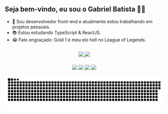 <h2>Seja bem-vindo, eu sou o Gabriel Batista 👨‍💻</h2>

- 🔭 Sou desenvolvedor front-end e atualmente estou trabalhando em projetos pessoais.
- 📚 Estou estudando TypeScript & ReactJS.
- 😂 Fato engraçado: Gold 1 é meu elo hell no League of Legends.

##

<div align="center">
  <a href="https://github.com/gabriel3atista">
  <img height="170em" src="https://github-readme-stats.vercel.app/api?username=gabriel3atista&show_icons=true&hide_border=true&bg_color=1A1A27&text_color=D5D5D6&title_color=FD4466&icon_color=FFB23E&include_all_commits=true&count_private=true"/>
  <img height="170em" src="https://github-readme-stats.vercel.app/api/top-langs/?username=gabriel3atista&layout=compact&langs_count=7&hide_border=true&bg_color=1A1A27&text_color=D5D5D6&title_color=FD4466&icon_color=FFB23E"/>
</div>
  
###
  
<div align="center"> 
  <a href="https://www.youtube.com/channel/UC0N3QK7iD3ouYk3YiErGKfg" target="_blank"><img src="https://img.shields.io/badge/YouTube-FF0000?style=for-the-badge&logo=youtube&logoColor=white" target="_blank"></a>
  <a href="https://instagram.com/gabriel3atista" target="_blank"><img src="https://img.shields.io/badge/-Instagram-%23E4405F?style=for-the-badge&logo=instagram&logoColor=white" target="_blank"></a>
  <a href="gabriel3atista@gmail.com"><img src="https://img.shields.io/badge/-Gmail-%23333?style=for-the-badge&logo=gmail&logoColor=white" target="_blank"></a>
  <a href="https://www.linkedin.com/in/gabriel3atista" target="_blank"><img src="https://img.shields.io/badge/-LinkedIn-%230077B5?style=for-the-badge&logo=linkedin&logoColor=white" target="_blank"></a> 
 
![Snake animation](https://github.com/gabriel3atista/gabriel3atista/blob/output/github-contribution-grid-snake.svg)
 
</div>
